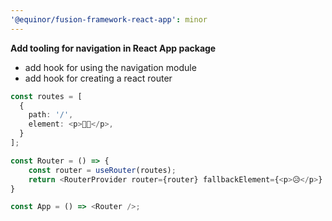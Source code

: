 ```yaml
---
'@equinor/fusion-framework-react-app': minor
---
```


**Add tooling for navigation in React App package**

- add hook for using the navigation module
- add hook for creating a react router

```ts
const routes = [
  {
    path: '/',
    element: <p>👍🏻</p>,
  }
];

const Router = () => {
    const router = useRouter(routes);
    return <RouterProvider router={router} fallbackElement={<p>😥</p>} />;
}

const App = () => <Router />;
```